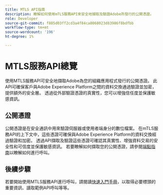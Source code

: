 ```yaml
---
title: MTLS API指南
description: 瞭解如何使用mTLS服務API來安全地擷取及驗證Adobe所發行的公開憑證。
role: Developer
source-git-commit: f805d03ff2cd3a4f84ca8068023d83986f8bdfbb
workflow-type: tm+mt
source-wordcount: '196'
ht-degree: 1%

---
```


# MTLS服務API總覽

使用MTLS服務API可安全地擷取Adobe為您的組織應用程式發行的公開憑證。 此API可確保客戶與Adobe Experience Platform之間的資料交換通過驗證並加密，提供額外的安全層。 透過從外部驗證憑證的真實性，您可以增強信任度並保護敏感資訊。

## 公開憑證

公開憑證是在安全通訊中用來驗證伺服器或使用者端身分的數位檔案。 在mTLS服務API的上下文中，這些憑證可確保與Adobe Experience Platform的資料交換經過驗證和加密。 透過API擷取及驗證這些憑證可確認其真實性、增強資料交易的安全性和可信度並保護敏感資訊。 若要瞭解如何擷取您的公開憑證，請參閱[端點指南](./public-certificate-endpoint.md)以瞭解如何進行呼叫。

## 後續步驟

若要開始使用MTLS服務API進行呼叫，請閱讀[快速入門手冊](./getting-started.md)，以取得必要標頭的重要資訊、讀取範例API呼叫等等。
